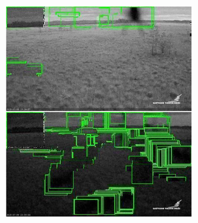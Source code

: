 ![20200709-221929-224934](in/20200709/20200709-221929-224934_0_.jpg)
![20200709-224939-231944](in/20200709/20200709-224939-231944_0_.jpg)
